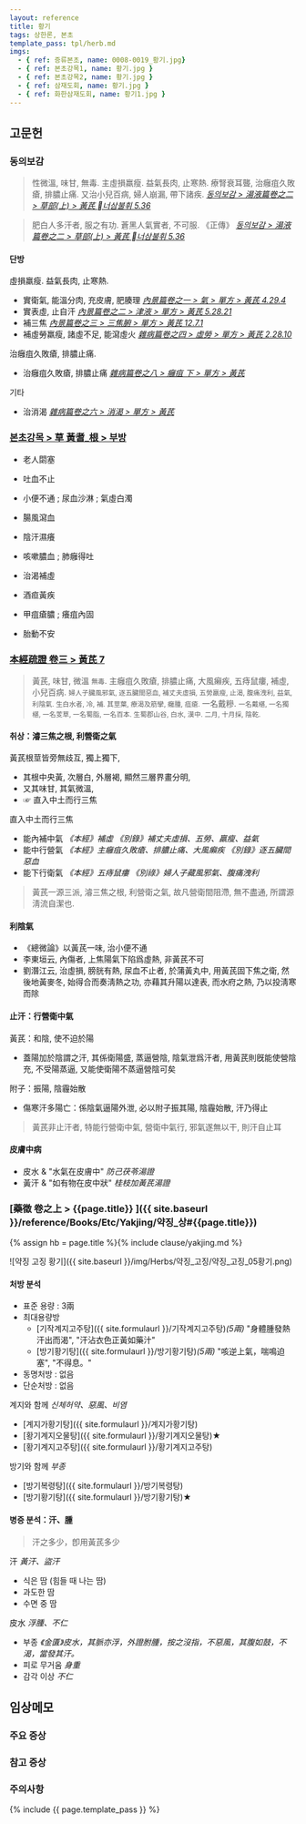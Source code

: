 ```yaml
---
layout: reference
title: 황기
tags: 상한론, 본초
template_pass: tpl/herb.md
imgs:
  - { ref: 증류본초, name: 0008-0019_황기.jpg}
  - { ref: 본초강목1, name: 황기.jpg }
  - { ref: 본초강목2, name: 황기.jpg }
  - { ref: 삼재도회, name: 황기.jpg }
  - { ref: 화한삼재도회, name: 황기1.jpg }
---
```


## 고문헌


### 동의보감

> 性微溫, 味甘, 無毒. 主虛損羸瘦. 益氣長肉, 止寒熱. 療腎衰耳聾, 治癰疽久敗瘡, 排膿止痛. 又治小兒百病, 婦人崩漏, 帶下諸疾. _[동의보감 > 湯液篇卷之二 > 草部(上) >  黃芪 너삼불휘 5.36 ](https://mediclassics.kr/books/8/volume/21/#content_1431)_

> 肥白人多汗者, 服之有功. 蒼黑人氣實者, 不可服. 《正傳》 _[동의보감 > 湯液篇卷之二 > 草部(上) >  黃芪 너삼불휘 5.36 ](https://mediclassics.kr/books/8/volume/21/#content_1431)_

#### 단방

虛損羸瘦. 益氣長肉, 止寒熱.
* 實衛氣, 能溫分肉, 充皮膚, 肥腠理 _[內景篇卷之一 > 氣 > 單方 >  黃芪 4.29.4](https://mediclassics.kr/books/8/volume/1/#content_806)_
* 實表虛, 止自汗 _[內景篇卷之二 > 津液 > 單方 >  黃芪 5.28.21](https://mediclassics.kr/books/8/volume/2/#content_1036)_
* 補三焦 _[內景篇卷之三 > 三焦腑 > 單方 >  黃芪 12.7.1](https://mediclassics.kr/books/8/volume/3/#content_1057)_
* 補虛勞羸瘦, 諸虛不足, 能瀉虛火 _[雜病篇卷之四 > 虛勞 > 單方 >  黃芪 2.28.10](https://mediclassics.kr/books/8/volume/12/#content_1084)_

治癰疽久敗瘡, 排膿止痛.
* 治癰疽久敗瘡, 排膿止痛 _[雜病篇卷之八 > 癰疽 下 > 單方 > 黃芪](https://mediclassics.kr/books/8/volume/16#content_381)_

기타
* 治消渴 _[雜病篇卷之六 > 消渴 > 單方 > 黃芪](https://mediclassics.kr/books/8/volume/14#content_1122)_

### [본초강목 > 草	黃耆_根 > 부방]()

* 老人閟塞
* 吐血不止
* 小便不通 ; 尿血沙淋 ; 氣虛白濁
* 腸風瀉血
* 陰汗濕癢

* 咳嗽膿血 ; 肺癰得吐
* 治渴補虛
* 酒疸黃疾
* 甲疽瘡膿 ; 癢疽內固

* 胎動不安


### [本經疏證 卷三 > 黃芪 7](https://mediclassics.kr/books/154/volume/3/#content_68)

> 黃芪, 味甘, 微溫 <small>無毒</small>. 主癰疽久敗瘡, 排膿止痛, 大風癩疾, 五痔鼠瘻, 補虛, 小兒百病. <small>婦人子臟風邪氣, 逐五臟間惡血, 補丈夫虛損, 五勞羸瘦, 止渴, 腹痛洩利, 益氣, 利陰氣. 生白水者, 冷, 補. 其莖葉, 療渴及筋攣, 癰腫, 疽瘡.</small> 一名戴糝. <small>一名戴椹, 一名獨椹, 一名芰草, 一名蜀脂, 一名百本. 生蜀郡山谷, 白水, 漢中. 二月, 十月採, 陰乾.</small>


#### 취상：濬三焦之根, 利營衛之氣

黃芪根莖皆旁無歧互, 獨上獨下,
* 其根中央黃, 次層白, 外層褐, 顯然三層界畫分明,
* 又其味甘, 其氣微溫,
* ☞ 直入中土而行三焦

直入中土而行三焦
* 能內補中氣 _《本經》補虛_ _《別錄》補丈夫虛損、五勞、羸瘦、益氣_
* 能中行營氣 _《本經》主癰疽久敗瘡、排膿止痛、大風癩疾_ _《別錄》逐五臟間惡血_
* 能下行衛氣 _《本經》五痔鼠瘻_ _《別祿》婦人子藏風邪氣、腹痛洩利_

> 黃芪一源三派, 濬三焦之根, 利營衛之氣, 故凡營衛間阻滯, 無不盡通, 所謂源淸流自潔也.

#### 利陰氣

* 《總微論》以黃芪一味, 治小便不通
* 李東垣云, 內傷者, 上焦陽氣下陷爲虛熱, 非黃芪不可
* 劉潛江云, 治虛損, 膀胱有熱, 尿血不止者, 於蒲黃丸中, 用黃芪固下焦之衛, 然後地黃麥冬, 始得合而奏淸熱之功, 亦藉其升陽以達表, 而水府之熱, 乃以投淸寒而除

#### 止汗：行營衛中氣

黃芪：和陰, 使不迫於陽
* 蓋陽加於陰謂之汗, 其係衛陽盛, 蒸逼營陰, 陰氣泄爲汗者, 用黃芪則旣能使營陰充, 不受陽蒸逼, 又能使衛陽不蒸逼營陰可矣

附子：振陽, 陰霾始散
* 傷寒汗多陽亡：係陰氣逼陽外泄, 必以附子振其陽, 陰霾始散, 汗乃得止

> 黃芪非止汗者, 特能行營衛中氣, 營衛中氣行, 邪氣遂無以干, 則汗自止耳

#### 皮膚中病

* 皮水 & "水氣在皮膚中" _防己茯苓湯證_
* 黃汗 & "如有物在皮中狀" _桂枝加黃芪湯證_




### [藥徵 卷之上 > {{page.title}} ]({{ site.baseurl }}/reference/Books/Etc/Yakjing/약징_상#{{page.title}})

{% assign hb = page.title %}{% include clause/yakjing.md %}

![약징 고징 황기]({{ site.baseurl }}/img/Herbs/약징_고징/약징_고징_05황기.png)


#### 처방 분석

* 표준 용량 : 3兩
* 최대용량방
  - [기작계지고주탕]({{ site.formulaurl }}/기작계지고주탕)_(5兩)_ "身體腫發熱汗出而渴", "汗沾衣色正黃如藥汁"
  - [방기황기탕]({{ site.formulaurl }}/방기황기탕)_(5兩)_ "咳逆上氣，喘鳴迫塞", "不得息。"
* 동명처방 : 없음
* 단순처방 : 없음

계지와 함께 _신체허약、惡風、비염_
* [계지가황기탕]({{ site.formulaurl }}/계지가황기탕)
* [황기계지오물탕]({{ site.formulaurl }}/황기계지오물탕)★
* [황기계지고주탕]({{ site.formulaurl }}/황기계지고주탕)

방기와 함께 _부종_
* [방기복령탕]({{ site.formulaurl }}/방기복령탕)
* [방기황기탕]({{ site.formulaurl }}/방기황기탕)★



#### 병증 분석：汗、腫

> 汗之多少，卽用黃芪多少

汗 _黃汗、盜汗_
* 식은 땀 (힘들 때 나는 땀)
* 과도한 땀
* 수면 중 땀

皮水 _浮腫、不仁_
* 부종 _《金匱》皮水，其脈亦浮，外證胕腫，按之沒指，不惡風，其腹如鼓，不渴，當發其汗。_
* 피로 무거움 _身重_
* 감각 이상 _不仁_


## 임상메모




### 주요 증상



### 참고 증상





### 주의사항





{% include {{ page.template_pass }} %}
